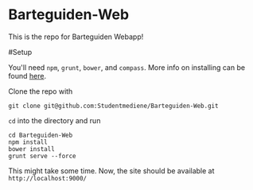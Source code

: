 Barteguiden-Web
===============

This is the repo for Barteguiden Webapp! 


#Setup

You'll need `npm`, `grunt`, `bower`, and `compass`. More info on installing can be found [here](http://www.google.com).

Clone the repo with

    git clone git@github.com:Studentmediene/Barteguiden-Web.git

`cd` into the directory and run

    cd Barteguiden-Web
    npm install
    bower install
    grunt serve --force

This might take some time. Now, the site should be available at `http://localhost:9000/`
